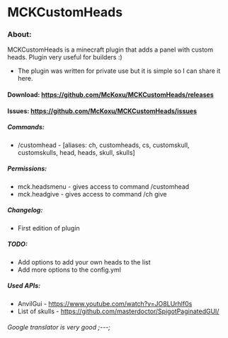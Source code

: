 # MCKCustomHeads

### About:
MCKCustomHeads is a minecraft plugin that adds a panel with custom heads. Plugin very useful for builders :)
* The plugin was written for private use but it is simple so I can share it here.

#### Download: https://github.com/McKoxu/MCKCustomHeads/releases
#### Issues: https://github.com/McKoxu/MCKCustomHeads/issues

##### Commands:
* /customhead - [aliases: ch, customheads, cs, customskull, customskulls, head, heads, skull, skulls]
##### Permissions:
 * mck.headsmenu - gives access to command /customhead
 * mck.headgive - gives access to command /ch give
##### Changelog:
 * First edition of plugin
##### TODO:
 * Add options to add your own heads to the list
 * Add more options to the config.yml
##### Used APIs:
 * AnvilGui - https://www.youtube.com/watch?v=JO8LUrhlf0s
 * List of skulls - https://github.com/masterdoctor/SpigotPaginatedGUI/

###### Google translator is very good ;---;
